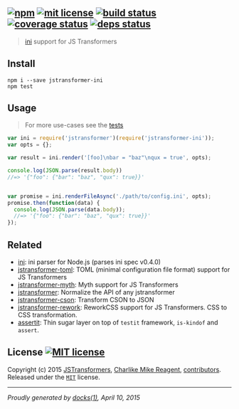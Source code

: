 ## [![npm][npmjs-img]][npmjs-url] [![mit license][license-img]][license-url] [![build status][travis-img]][travis-url] [![coverage status][coveralls-img]][coveralls-url] [![deps status][daviddm-img]][daviddm-url]

> [ini](https://github.com/isaacs/ini) support for JS Transformers

## Install
```
npm i --save jstransformer-ini
npm test
```


## Usage
> For more use-cases see the [tests](./test/index.js)

```js
var ini = require('jstransformer')(require('jstransformer-ini'));
var opts = {};

var result = ini.render('[foo]\nbar = "baz"\nqux = true', opts);

console.log(JSON.parse(result.body))
//=> '{"foo": {"bar": "baz", "qux": true}}'


var promise = ini.renderFileAsync('./path/to/config.ini', opts);
promise.then(function(data) {
  console.log(JSON.parse(data.body));
  //=> '{"foo": {"bar": "baz", "qux": true}}'
});
```


## Related
- [ini](https://github.com/isaacs/ini): ini parser for Node.js (parses ini spec v0.4.0)
- [jstransformer-toml](https://github.com/jstransformers/jstransformer-toml): TOML (minimal configuration file format) support for JS Transformers
- [jstransformer-myth](https://github.com/jstransformers/jstransformer-myth): Myth support for JS Transformers
- [jstransformer](https://github.com/jstransformers/jstransformer): Normalize the API of any jstransformer
- [jstransformer-cson](https://github.com/jstransformers/jstransformer-cson): Transform CSON to JSON
- [jstransformer-rework](https://github.com/jstransformers/jstransformer-rework): ReworkCSS support for JS Transformers. CSS to CSS transformation.
- [assertit](https://github.com/tunnckoCore/assertit): Thin sugar layer on top of `testit` framework, `is-kindof` and `assert`.


## License [![MIT license][license-img]][license-url]
Copyright (c) 2015 [JSTransformers][jstransformers-url], [Charlike Mike Reagent][contrib-more], [contributors][contrib-graf].  
Released under the [`MIT`][license-url] license.


[jstransformers-url]: https://github.com/jstransformers

[npmjs-url]: http://npm.im/jstransformer-ini
[npmjs-img]: https://img.shields.io/npm/v/jstransformer-ini.svg?style=flat&label=jstransformer-ini

[coveralls-url]: https://coveralls.io/r/jstransformers/jstransformer-ini?branch=master
[coveralls-img]: https://img.shields.io/coveralls/jstransformers/jstransformer-ini.svg?style=flat

[license-url]: https://github.com/jstransformers/jstransformer-ini/blob/master/LICENSE.md
[license-img]: https://img.shields.io/badge/license-MIT-blue.svg?style=flat

[travis-url]: https://travis-ci.org/jstransformers/jstransformer-ini
[travis-img]: https://img.shields.io/travis/jstransformers/jstransformer-ini.svg?style=flat

[daviddm-url]: https://david-dm.org/jstransformers/jstransformer-ini
[daviddm-img]: https://img.shields.io/david/jstransformers/jstransformer-ini.svg?style=flat

[author-gratipay]: https://gratipay.com/tunnckoCore
[author-twitter]: https://twitter.com/tunnckoCore
[author-github]: https://github.com/tunnckoCore
[author-npmjs]: https://npmjs.org/~tunnckocore

[contrib-more]: http://j.mp/1stW47C
[contrib-graf]: https://github.com/jstransformers/jstransformer-ini/graphs/contributors

***

_Proudly generated by [docks(1)](https://github.com/tunnckoCore), April 10, 2015_